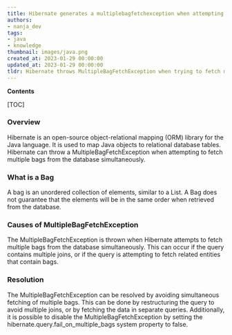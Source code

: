 ```yaml
---
title: Hibernate generates a multiplebagfetchexception when attempting to fetch multiple collections at the same time
authors:
- nanja_dev
tags:
- java
- knowledge
thumbnail: images/java.png
created_at: 2023-01-29 00:00:00
updated_at: 2023-01-29 00:00:00
tldr: Hibernate throws MultipleBagFetchException when trying to fetch multiple bags at the same time, as this is not supported.
---
```


**Contents**

[TOC]

### Overview
Hibernate is an open-source object-relational mapping (ORM) library for the Java language. It is used to map Java objects to relational database tables. Hibernate can throw a MultipleBagFetchException when attempting to fetch multiple bags from the database simultaneously.

### What is a Bag
A bag is an unordered collection of elements, similar to a List. A Bag does not guarantee that the elements will be in the same order when retrieved from the database.

### Causes of MultipleBagFetchException
The MultipleBagFetchException is thrown when Hibernate attempts to fetch multiple bags from the database simultaneously. This can occur if the query contains multiple joins, or if the query is attempting to fetch related entities that contain bags.

### Resolution
The MultipleBagFetchException can be resolved by avoiding simultaneous fetching of multiple bags. This can be done by restructuring the query to avoid multiple joins, or by fetching the data in separate queries. Additionally, it is possible to disable the MultipleBagFetchException by setting the hibernate.query.fail_on_multiple_bags system property to false.
